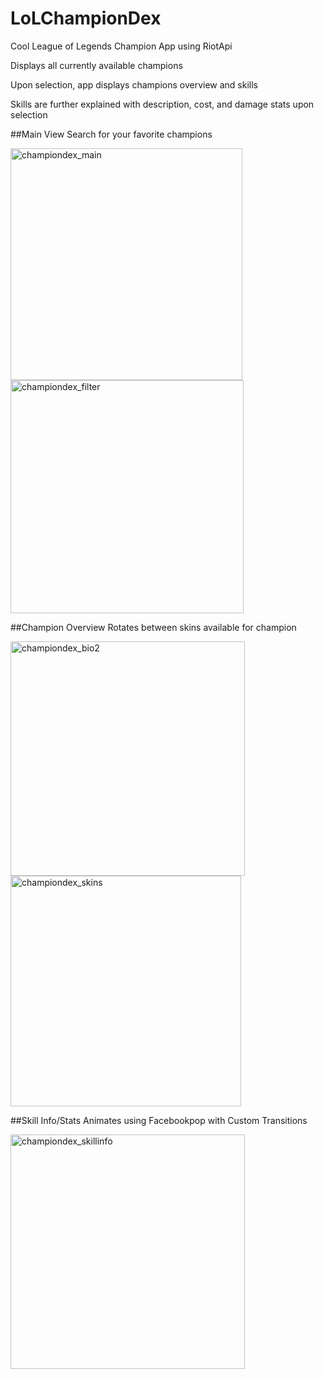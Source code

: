 # LoLChampionDex
Cool League of Legends Champion App using RiotApi

Displays all currently available champions

Upon selection, app displays champions overview and skills

Skills are further explained with description, cost, and damage stats upon selection


##Main View
Search for your favorite champions

<img width="371" alt="championdex_main" src="https://cloud.githubusercontent.com/assets/17623389/20238163/d76bdd3c-a899-11e6-9888-db493c77b5f8.png">        <img width="373" alt="championdex_filter" src="https://cloud.githubusercontent.com/assets/17623389/20238166/e5ccb40a-a899-11e6-81a4-91017e943d01.png">

##Champion Overview
Rotates between skins available for champion

<img width="375" alt="championdex_bio2" src="https://cloud.githubusercontent.com/assets/17623389/20238172/f748ad60-a899-11e6-8e63-ef6cc67505bf.png">        <img width="369" alt="championdex_skins" src="https://cloud.githubusercontent.com/assets/17623389/20238178/073c8660-a89a-11e6-9a41-c02bd90e7830.png">

##Skill Info/Stats
Animates using Facebookpop with Custom Transitions

<img width="375" alt="championdex_skillinfo" src="https://cloud.githubusercontent.com/assets/17623389/20238185/5163ecba-a89a-11e6-8a1a-4af77a2e556c.png">
